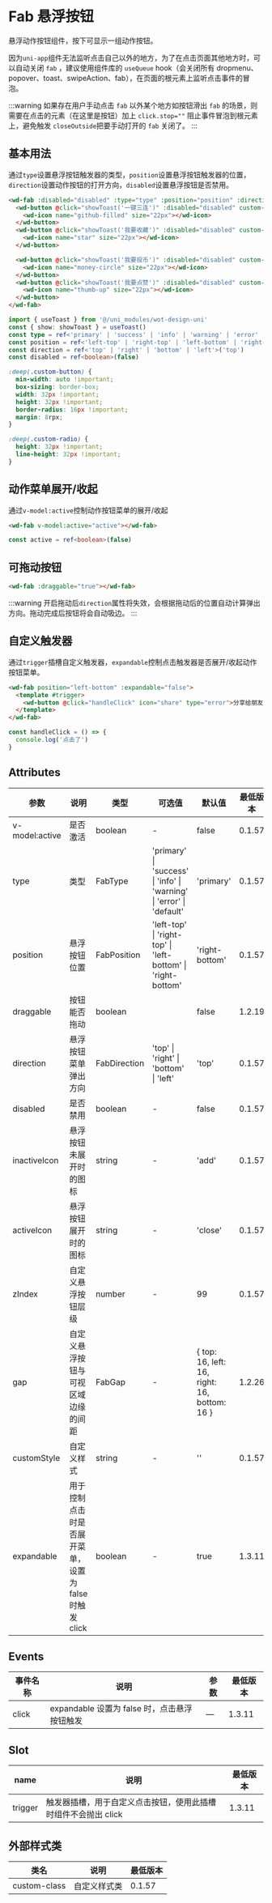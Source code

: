 <frame/>

# Fab 悬浮按钮

悬浮动作按钮组件，按下可显示一组动作按钮。

因为`uni-app`组件无法监听点击自己以外的地方，为了在点击页面其他地方时，可以自动关闭 `fab` ，建议使用组件库的 `useQueue` hook（会关闭所有 dropmenu、popover、toast、swipeAction、fab），在页面的根元素上监听点击事件的冒泡。

:::warning
如果存在用户手动点击 `fab` 以外某个地方如按钮滑出 `fab` 的场景，则需要在点击的元素（在这里是按钮）加上 `click.stop=""` 阻止事件冒泡到根元素上，避免触发 `closeOutside`把要手动打开的 `fab` 关闭了。
:::

## 基本用法

通过`type`设置悬浮按钮触发器的类型，`position`设置悬浮按钮触发器的位置，`direction`设置动作按钮的打开方向，`disabled`设置悬浮按钮是否禁用。

```html
<wd-fab :disabled="disabled" :type="type" :position="position" :direction="direction">
  <wd-button @click="showToast('一键三连')" :disabled="disabled" custom-class="custom-button" type="primary" round>
    <wd-icon name="github-filled" size="22px"></wd-icon>
  </wd-button>
  <wd-button @click="showToast('我要收藏')" :disabled="disabled" custom-class="custom-button" type="success" round>
    <wd-icon name="star" size="22px"></wd-icon>
  </wd-button>

  <wd-button @click="showToast('我要投币')" :disabled="disabled" custom-class="custom-button" type="error" round>
    <wd-icon name="money-circle" size="22px"></wd-icon>
  </wd-button>
  <wd-button @click="showToast('我要点赞')" :disabled="disabled" custom-class="custom-button" type="warning" round>
    <wd-icon name="thumb-up" size="22px"></wd-icon>
  </wd-button>
</wd-fab>
```

```ts
import { useToast } from '@/uni_modules/wot-design-uni'
const { show: showToast } = useToast()
const type = ref<'primary' | 'success' | 'info' | 'warning' | 'error' | 'default'>('primary')
const position = ref<'left-top' | 'right-top' | 'left-bottom' | 'right-bottom'>('left-bottom')
const direction = ref<'top' | 'right' | 'bottom' | 'left'>('top')
const disabled = ref<boolean>(false)
```

```scss
:deep(.custom-button) {
  min-width: auto !important;
  box-sizing: border-box;
  width: 32px !important;
  height: 32px !important;
  border-radius: 16px !important;
  margin: 8rpx;
}

:deep(.custom-radio) {
  height: 32px !important;
  line-height: 32px !important;
}
```

## 动作菜单展开/收起

通过`v-model:active`控制动作按钮菜单的展开/收起

```html
<wd-fab v-model:active="active"></wd-fab>
```

```ts
const active = ref<boolean>(false)
```

## 可拖动按钮

```html
<wd-fab :draggable="true"></wd-fab>
```

:::warning
开启拖动后`direction`属性将失效，会根据拖动后的位置自动计算弹出方向。拖动完成后按钮将会自动吸边。
:::

## 自定义触发器

通过`trigger`插槽自定义触发器，`expandable`控制点击触发器是否展开/收起动作按钮菜单。


```html
<wd-fab position="left-bottom" :expandable="false">
  <template #trigger>
    <wd-button @click="handleClick" icon="share" type="error">分享给朋友</wd-button>
  </template>
</wd-fab>
```
```ts
const handleClick = () => {
  console.log('点击了')
}

```

## Attributes

| 参数           | 说明                                                  | 类型         | 可选值                                                                                    | 默认值                                         | 最低版本         |
| -------------- | ----------------------------------------------------- | ------------ | ----------------------------------------------------------------------------------------- | ---------------------------------------------- | ---------------- |
| v-model:active | 是否激活                                              | boolean      | -                                                                                         | false                                          | 0.1.57           |
| type           | 类型                                                  | FabType      | 'primary' &#124; 'success' &#124; 'info' &#124; 'warning' &#124; 'error' &#124; 'default' | 'primary'                                      | 0.1.57           |
| position       | 悬浮按钮位置                                          | FabPosition  | 'left-top' &#124; 'right-top' &#124; 'left-bottom' &#124; 'right-bottom'                  | 'right-bottom'                                 | 0.1.57           |
| draggable      | 按钮能否拖动                                          | boolean      |                                                                                           | false                                          | 1.2.19           |
| direction      | 悬浮按钮菜单弹出方向                                  | FabDirection | 'top' &#124; 'right' &#124; 'bottom' &#124; 'left'                                        | 'top'                                          | 0.1.57           |
| disabled       | 是否禁用                                              | boolean      | -                                                                                         | false                                          | 0.1.57           |
| inactiveIcon   | 悬浮按钮未展开时的图标                                | string       | -                                                                                         | 'add'                                          | 0.1.57           |
| activeIcon     | 悬浮按钮展开时的图标                                  | string       | -                                                                                         | 'close'                                        | 0.1.57           |
| zIndex         | 自定义悬浮按钮层级                                    | number       | -                                                                                         | 99                                             | 0.1.57           |
| gap            | 自定义悬浮按钮与可视区域边缘的间距                    | FabGap       | -                                                                                         | \{ top: 16, left: 16, right: 16, bottom: 16 \} | 1.2.26           |
| customStyle    | 自定义样式                                            | string       | -                                                                                         | ''                                             | 0.1.57           |
| expandable     | 用于控制点击时是否展开菜单，设置为 false 时触发 click | boolean      | -                                                                                         | true                                           | 1.3.11 |

## Events

| 事件名称 | 说明                                         | 参数 | 最低版本         |
| -------- | -------------------------------------------- | ---- | ---------------- |
| click    | expandable 设置为 false 时，点击悬浮按钮触发 | —    | 1.3.11 |

## Slot

| name    | 说明                                                           | 最低版本         |
| ------- | -------------------------------------------------------------- | ---------------- |
| trigger | 触发器插槽，用于自定义点击按钮，使用此插槽时组件不会抛出 click | 1.3.11 |

## 外部样式类

| 类名         | 说明         | 最低版本 |
| ------------ | ------------ | -------- |
| custom-class | 自定义样式类 | 0.1.57   |

